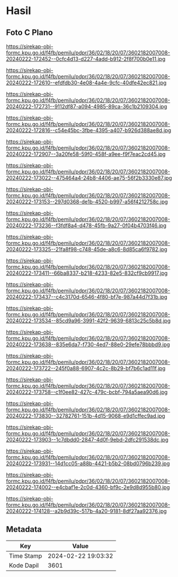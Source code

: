 # Hasil

## Foto C Plano

https://sirekap-obj-formc.kpu.go.id/f4fb/pemilu/pdpr/36/02/18/20/07/3602182007008-20240222-172452--0cfc4d13-d227-4add-b912-2f8f700b0e11.jpg

https://sirekap-obj-formc.kpu.go.id/f4fb/pemilu/pdpr/36/02/18/20/07/3602182007008-20240222-172610--efdfdb30-4e08-4a4e-9cfc-40dfe42ec821.jpg

https://sirekap-obj-formc.kpu.go.id/f4fb/pemilu/pdpr/36/02/18/20/07/3602182007008-20240222-172731--9112df87-a094-4985-89ca-36c1b2109304.jpg

https://sirekap-obj-formc.kpu.go.id/f4fb/pemilu/pdpr/36/02/18/20/07/3602182007008-20240222-172816--c54e45bc-3fbe-4395-a407-b926d388ae8d.jpg

https://sirekap-obj-formc.kpu.go.id/f4fb/pemilu/pdpr/36/02/18/20/07/3602182007008-20240222-172907--3a20fe58-59f0-458f-a9ee-f9f7eac2cd45.jpg

https://sirekap-obj-formc.kpu.go.id/f4fb/pemilu/pdpr/36/02/18/20/07/3602182007008-20240222-173022--475464a4-24b8-4406-ae75-56f2b3330e87.jpg

https://sirekap-obj-formc.kpu.go.id/f4fb/pemilu/pdpr/36/02/18/20/07/3602182007008-20240222-173153--297d0368-de1b-4520-b997-a56f4212758c.jpg

https://sirekap-obj-formc.kpu.go.id/f4fb/pemilu/pdpr/36/02/18/20/07/3602182007008-20240222-173236--f3fdf8a4-d478-45fb-9a27-0f04b4703f46.jpg

https://sirekap-obj-formc.kpu.go.id/f4fb/pemilu/pdpr/36/02/18/20/07/3602182007008-20240222-173325--21fa8f98-c748-45de-a8c6-8d85ca6f9782.jpg

https://sirekap-obj-formc.kpu.go.id/f4fb/pemilu/pdpr/36/02/18/20/07/3602182007008-20240222-173411--66ba8337-b218-4233-82e5-832cf9cb9917.jpg

https://sirekap-obj-formc.kpu.go.id/f4fb/pemilu/pdpr/36/02/18/20/07/3602182007008-20240222-173437--c4c3170d-6546-4f80-bf7e-987a44d7f31b.jpg

https://sirekap-obj-formc.kpu.go.id/f4fb/pemilu/pdpr/36/02/18/20/07/3602182007008-20240222-173534--85cd9a96-3991-42f2-9639-6813c25c5b8d.jpg

https://sirekap-obj-formc.kpu.go.id/f4fb/pemilu/pdpr/36/02/18/20/07/3602182007008-20240222-173638--835e6da7-f730-4ed7-88e0-29efe78bbbd9.jpg

https://sirekap-obj-formc.kpu.go.id/f4fb/pemilu/pdpr/36/02/18/20/07/3602182007008-20240222-173722--245f0a88-6907-4c2c-8b29-bf7b6c1ad11f.jpg

https://sirekap-obj-formc.kpu.go.id/f4fb/pemilu/pdpr/36/02/18/20/07/3602182007008-20240222-173758--c1f0ee82-427c-479c-bcbf-794a5aea90d6.jpg

https://sirekap-obj-formc.kpu.go.id/f4fb/pemilu/pdpr/36/02/18/20/07/3602182007008-20240222-173830--32782761-151b-4d15-9068-e9d1cffec9ad.jpg

https://sirekap-obj-formc.kpu.go.id/f4fb/pemilu/pdpr/36/02/18/20/07/3602182007008-20240222-173903--1c7dbdd0-2847-4d0f-9ebd-2dfc291538dc.jpg

https://sirekap-obj-formc.kpu.go.id/f4fb/pemilu/pdpr/36/02/18/20/07/3602182007008-20240222-173931--14d1cc05-a88b-4421-b5b2-08bd0796b239.jpg

https://sirekap-obj-formc.kpu.go.id/f4fb/pemilu/pdpr/36/02/18/20/07/3602182007008-20240222-174002--e4cbaf1e-2c0d-4360-bf9c-2e9d8d955b80.jpg

https://sirekap-obj-formc.kpu.go.id/f4fb/pemilu/pdpr/36/02/18/20/07/3602182007008-20240222-174128--a2b9d39c-517b-4a20-9181-8df27aa92376.jpg


## Metadata

| Key        | Value               |
| ---------- | ------------------- |
| Time Stamp | 2024-02-22 19:03:32 |
| Kode Dapil | 3601                |



